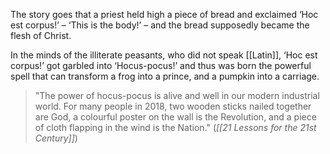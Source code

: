 The story goes that a priest held high a piece of bread and exclaimed ‘Hoc est corpus!’ – ‘This is the body!’ – and the bread supposedly became the flesh of Christ.

In the minds of the illiterate peasants, who did not speak [[Latin]], ‘Hoc est corpus!’ got garbled into ‘Hocus-pocus!’ and thus was born the powerful spell that can transform a frog into a prince, and a pumpkin into a carriage.

> "The power of hocus-pocus is alive and well in our modern industrial world. For many people in 2018, two wooden sticks nailed together are God, a colourful poster on the wall is the Revolution, and a piece of cloth flapping in the wind is the Nation."
> (_[[21 Lessons for the 21st Century]]_)
